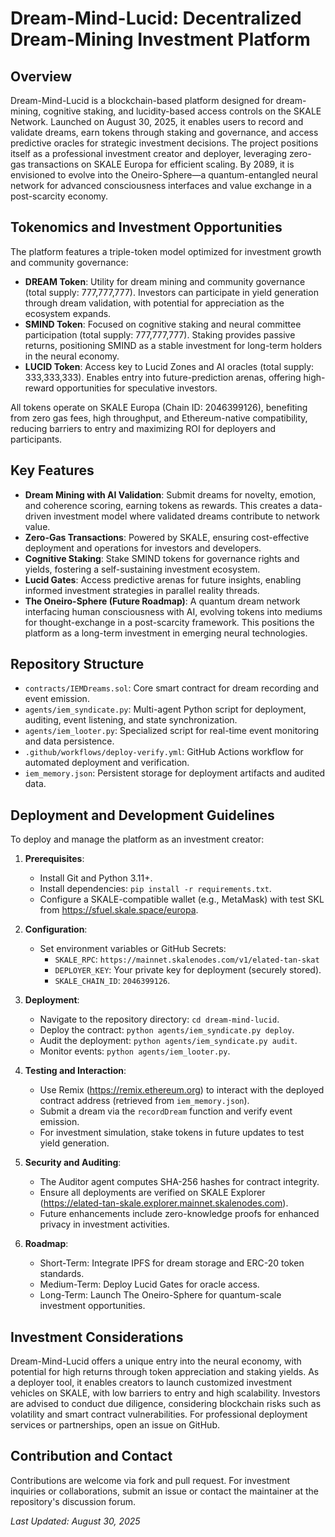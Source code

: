 # Dream-Mind-Lucid: Decentralized Dream-Mining Investment Platform

## Overview
Dream-Mind-Lucid is a blockchain-based platform designed for dream-mining, cognitive staking, and lucidity-based access controls on the SKALE Network. Launched on August 30, 2025, it enables users to record and validate dreams, earn tokens through staking and governance, and access predictive oracles for strategic investment decisions. The project positions itself as a professional investment creator and deployer, leveraging zero-gas transactions on SKALE Europa for efficient scaling. By 2089, it is envisioned to evolve into the Oneiro-Sphere—a quantum-entangled neural network for advanced consciousness interfaces and value exchange in a post-scarcity economy.

## Tokenomics and Investment Opportunities
The platform features a triple-token model optimized for investment growth and community governance:
- **DREAM Token**: Utility for dream mining and community governance (total supply: 777,777,777). Investors can participate in yield generation through dream validation, with potential for appreciation as the ecosystem expands.
- **SMIND Token**: Focused on cognitive staking and neural committee participation (total supply: 777,777,777). Staking provides passive returns, positioning SMIND as a stable investment for long-term holders in the neural economy.
- **LUCID Token**: Access key to Lucid Zones and AI oracles (total supply: 333,333,333). Enables entry into future-prediction arenas, offering high-reward opportunities for speculative investors.

All tokens operate on SKALE Europa (Chain ID: 2046399126), benefiting from zero gas fees, high throughput, and Ethereum-native compatibility, reducing barriers to entry and maximizing ROI for deployers and participants.

## Key Features
- **Dream Mining with AI Validation**: Submit dreams for novelty, emotion, and coherence scoring, earning tokens as rewards. This creates a data-driven investment model where validated dreams contribute to network value.
- **Zero-Gas Transactions**: Powered by SKALE, ensuring cost-effective deployment and operations for investors and developers.
- **Cognitive Staking**: Stake SMIND tokens for governance rights and yields, fostering a self-sustaining investment ecosystem.
- **Lucid Gates**: Access predictive arenas for future insights, enabling informed investment strategies in parallel reality threads.
- **The Oneiro-Sphere (Future Roadmap)**: A quantum dream network interfacing human consciousness with AI, evolving tokens into mediums for thought-exchange in a post-scarcity framework. This positions the platform as a long-term investment in emerging neural technologies.

## Repository Structure
- `contracts/IEMDreams.sol`: Core smart contract for dream recording and event emission.
- `agents/iem_syndicate.py`: Multi-agent Python script for deployment, auditing, event listening, and state synchronization.
- `agents/iem_looter.py`: Specialized script for real-time event monitoring and data persistence.
- `.github/workflows/deploy-verify.yml`: GitHub Actions workflow for automated deployment and verification.
- `iem_memory.json`: Persistent storage for deployment artifacts and audited data.

## Deployment and Development Guidelines
To deploy and manage the platform as an investment creator:

1. **Prerequisites**:
   - Install Git and Python 3.11+.
   - Install dependencies: `pip install -r requirements.txt`.
   - Configure a SKALE-compatible wallet (e.g., MetaMask) with test SKL from https://sfuel.skale.space/europa.

2. **Configuration**:
   - Set environment variables or GitHub Secrets:
     - `SKALE_RPC`: `https://mainnet.skalenodes.com/v1/elated-tan-skat`
     - `DEPLOYER_KEY`: Your private key for deployment (securely stored).
     - `SKALE_CHAIN_ID`: `2046399126`.

3. **Deployment**:
   - Navigate to the repository directory: `cd dream-mind-lucid`.
   - Deploy the contract: `python agents/iem_syndicate.py deploy`.
   - Audit the deployment: `python agents/iem_syndicate.py audit`.
   - Monitor events: `python agents/iem_looter.py`.

4. **Testing and Interaction**:
   - Use Remix (https://remix.ethereum.org) to interact with the deployed contract address (retrieved from `iem_memory.json`).
   - Submit a dream via the `recordDream` function and verify event emission.
   - For investment simulation, stake tokens in future updates to test yield generation.

5. **Security and Auditing**:
   - The Auditor agent computes SHA-256 hashes for contract integrity.
   - Ensure all deployments are verified on SKALE Explorer (https://elated-tan-skale.explorer.mainnet.skalenodes.com).
   - Future enhancements include zero-knowledge proofs for enhanced privacy in investment activities.

6. **Roadmap**:
   - Short-Term: Integrate IPFS for dream storage and ERC-20 token standards.
   - Medium-Term: Deploy Lucid Gates for oracle access.
   - Long-Term: Launch The Oneiro-Sphere for quantum-scale investment opportunities.

## Investment Considerations
Dream-Mind-Lucid offers a unique entry into the neural economy, with potential for high returns through token appreciation and staking yields. As a deployer tool, it enables creators to launch customized investment vehicles on SKALE, with low barriers to entry and high scalability. Investors are advised to conduct due diligence, considering blockchain risks such as volatility and smart contract vulnerabilities. For professional deployment services or partnerships, open an issue on GitHub.

## Contribution and Contact
Contributions are welcome via fork and pull request. For investment inquiries or collaborations, submit an issue or contact the maintainer at the repository's discussion forum.

*Last Updated: August 30, 2025*
